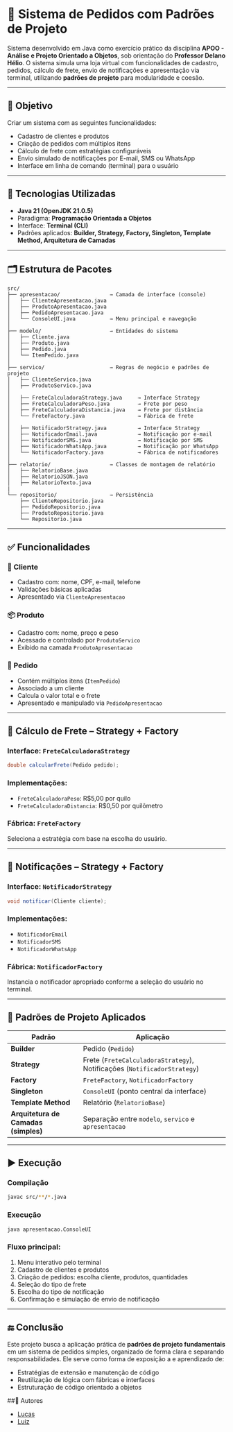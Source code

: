 
# 🛒 Sistema de Pedidos com Padrões de Projeto

Sistema desenvolvido em Java como exercício prático da disciplina **APOO - Análise e Projeto Orientado a Objetos**, sob orientação do **Professor Delano Hélio**. O sistema simula uma loja virtual com funcionalidades de cadastro, pedidos, cálculo de frete, envio de notificações e apresentação via terminal, utilizando **padrões de projeto** para modularidade e coesão.

---

## 🎯 Objetivo

Criar um sistema com as seguintes funcionalidades:

- Cadastro de clientes e produtos  
- Criação de pedidos com múltiplos itens  
- Cálculo de frete com estratégias configuráveis  
- Envio simulado de notificações por E-mail, SMS ou WhatsApp  
- Interface em linha de comando (terminal) para o usuário  

---

## 🧱 Tecnologias Utilizadas

- **Java 21 (OpenJDK 21.0.5)**  
- Paradigma: **Programação Orientada a Objetos**  
- Interface: **Terminal (CLI)**  
- Padrões aplicados: **Builder, Strategy, Factory, Singleton, Template Method, Arquitetura de Camadas**  

---

## 🗂️ Estrutura de Pacotes

```
src/
├── apresentacao/                → Camada de interface (console)
│   ├── ClienteApresentacao.java
│   ├── ProdutoApresentacao.java
│   ├── PedidoApresentacao.java
│   └── ConsoleUI.java           → Menu principal e navegação
│
├── modelo/                      → Entidades do sistema
│   ├── Cliente.java
│   ├── Produto.java
│   ├── Pedido.java
│   └── ItemPedido.java
│
├── servico/                     → Regras de negócio e padrões de projeto
│   ├── ClienteServico.java
│   ├── ProdutoServico.java
│
│   ├── FreteCalculadoraStrategy.java     → Interface Strategy
│   ├── FreteCalculadoraPeso.java         → Frete por peso
│   ├── FreteCalculadoraDistancia.java    → Frete por distância
│   └── FreteFactory.java                 → Fábrica de frete
│
│   ├── NotificadorStrategy.java          → Interface Strategy
│   ├── NotificadorEmail.java             → Notificação por e-mail
│   ├── NotificadorSMS.java               → Notificação por SMS
│   ├── NotificadorWhatsApp.java          → Notificação por WhatsApp
│   └── NotificadorFactory.java           → Fábrica de notificadores
│
├── relatorio/                   → Classes de montagem de relatório
│   ├── RelatorioBase.java             
│   ├── RelatorioJSON.java                
│   ├── RelatorioTexto.java              
|
└── repositorio/                 → Persistência
    ├── ClienteRepositorio.java  
    ├── PedidoRepositorio.java     
    ├── ProdutoRepositorio.java   
    └── Repositorio.java  
```

---

## ✅ Funcionalidades

### 👤 Cliente
- Cadastro com: nome, CPF, e-mail, telefone  
- Validações básicas aplicadas  
- Apresentado via `ClienteApresentacao`

### 📦 Produto
- Cadastro com: nome, preço e peso  
- Acessado e controlado por `ProdutoServico`  
- Exibido na camada `ProdutoApresentacao`

### 🛒 Pedido
- Contém múltiplos itens (`ItemPedido`)  
- Associado a um cliente  
- Calcula o valor total e o frete  
- Apresentado e manipulado via `PedidoApresentacao`  

---

## 🚚 Cálculo de Frete – Strategy + Factory

### Interface: `FreteCalculadoraStrategy`
```java
double calcularFrete(Pedido pedido);
```

### Implementações:
- `FreteCalculadoraPeso`: R$5,00 por quilo  
- `FreteCalculadoraDistancia`: R$0,50 por quilômetro  

### Fábrica: `FreteFactory`
Seleciona a estratégia com base na escolha do usuário.

---

## 📲 Notificações – Strategy + Factory

### Interface: `NotificadorStrategy`
```java
void notificar(Cliente cliente);
```

### Implementações:
- `NotificadorEmail`  
- `NotificadorSMS`  
- `NotificadorWhatsApp`  

### Fábrica: `NotificadorFactory`
Instancia o notificador apropriado conforme a seleção do usuário no terminal.

---

## 🧠 Padrões de Projeto Aplicados

| Padrão        | Aplicação                                    |
|---------------|----------------------------------------------|
| **Builder**  | Pedido (`Pedido`) |
| **Strategy**  | Frete (`FreteCalculadoraStrategy`), Notificações (`NotificadorStrategy`) |
| **Factory**   | `FreteFactory`, `NotificadorFactory`         |
| **Singleton** | `ConsoleUI` (ponto central da interface)     |
| **Template Method**  | Relatório (`RelatorioBase`) |
| **Arquitetura de Camadas (simples)** | Separação entre `modelo`, `servico` e `apresentacao` |



---

## ▶️ Execução

### Compilação
```bash
javac src/**/*.java
```

### Execução
```bash
java apresentacao.ConsoleUI
```

### Fluxo principal:
1. Menu interativo pelo terminal  
2. Cadastro de clientes e produtos  
3. Criação de pedidos: escolha cliente, produtos, quantidades  
4. Seleção do tipo de frete  
5. Escolha do tipo de notificação  
6. Confirmação e simulação de envio de notificação  

---

## 🔚 Conclusão

Este projeto busca a aplicação prática de **padrões de projeto fundamentais** em um sistema de pedidos simples, organizado de forma clara e separando responsabilidades. Ele serve como forma de exposição a e aprendizado de:

- Estratégias de extensão e manutenção de código  
- Reutilização de lógica com fábricas e interfaces  
- Estruturação de código orientado a objetos

##👥 Autores

- [Lucas](https://github.com/LucasLins13/)
- [Luiz](https://github.com/luizcodedthat/)
